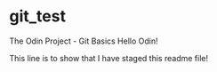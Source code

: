 # git_test
The Odin Project - Git Basics
Hello Odin!

This line is to show that I have staged this readme file!